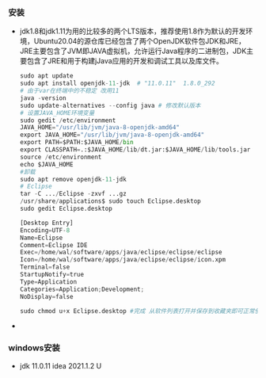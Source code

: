 ### 安装

- jdk1.8和jdk1.11为用的比较多的两个LTS版本，推荐使用1.8作为默认的开发环境，Ubuntu20.04的源仓库已经包含了两个OpenJDK软件包JDK和JRE，JRE主要包含了JVM即JAVA虚拟机，允许运行Java程序的二进制包，JDK主要包含了JRE和用于构建jJava应用的开发和调试工具以及库文件。

  ```python
  sudo apt update
  sudo apt install openjdk-11-jdk  # "11.0.11"  1.8.0_292
  # 由于var在终端中的不稳定 改用11
  java -version
  sudo update-alternatives --config java # 修改默认版本
  # 设置JAVA_HOME环境变量
  sudo gedit /etc/environment
  JAVA_HOME="/usr/lib/jvm/java-8-openjdk-amd64"
  export JAVA_HOME="/usr/lib/jvm/java-8-openjdk-amd64"
  export PATH=$PATH:$JAVA_HOME/bin
  export CLASSPATH=.:$JAVA_HOME/lib/dt.jar:$JAVA_HOME/lib/tools.jar
  source /etc/environment
  echo $JAVA_HOME
  #卸载
  sudo apt remove openjdk-11-jdk
  # Eclipse
  tar -C .../Eclipse -zxvf ...gz
  /usr/share/applications$ sudo touch Eclipse.desktop
  sudo gedit Eclipse.desktop
  
  [Desktop Entry]
  Encoding=UTF-8
  Name=Eclipse
  Comment=Eclipse IDE
  Exec=/home/wal/software/apps/java/eclipse/eclipse/eclipse
  Icon=/home/wal/software/apps/java/eclipse/eclipse/icon.xpm
  Terminal=false
  StartupNotify=true
  Type=Application
  Categories=Application;Development;
  NoDisplay=false
  
  sudo chmod u+x Eclipse.desktop #完成 从软件列表打开并保存到收藏夹即可正常使用
  ```

- 


### windows安装
- jdk 11.0.11 idea 2021.1.2 U 